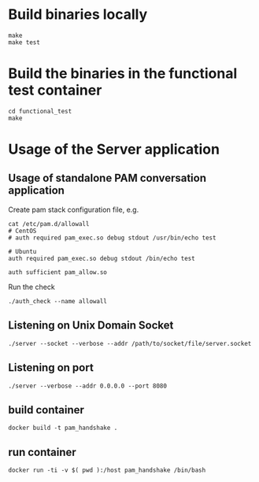 # Build binaries locally

```
make 
make test
```

# Build the binaries in the functional test container

```
cd functional_test
make
```

# Usage of the Server application

## Usage of standalone PAM conversation application

Create pam stack configuration file, e.g.
```
cat /etc/pam.d/allowall
# CentOS
# auth required pam_exec.so debug stdout /usr/bin/echo test

# Ubuntu 
auth required pam_exec.so debug stdout /bin/echo test

auth sufficient pam_allow.so
```

Run the check
```
./auth_check --name allowall
```

## Listening on Unix Domain Socket

```
./server --socket --verbose --addr /path/to/socket/file/server.socket
```

## Listening on port

```
./server --verbose --addr 0.0.0.0 --port 8080
```

## build container
```
docker build -t pam_handshake .
```

## run container

```
docker run -ti -v $( pwd ):/host pam_handshake /bin/bash
```




